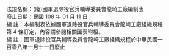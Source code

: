 法規名稱：(廢)國軍退除役官兵輔導委員會龍崎工廠編制表  
廢止日期：民國 108 年 01 月 11 日  
編 註：本編制表依據國軍退除役官兵輔導委員會龍崎工廠組織規程  
第 4 條訂定，內容請參閱相關圖表附檔。  
編 註：國軍退除役官兵輔導委員會龍崎工廠組織規程於中華民國一  
百零八年一月十一日廢止  



